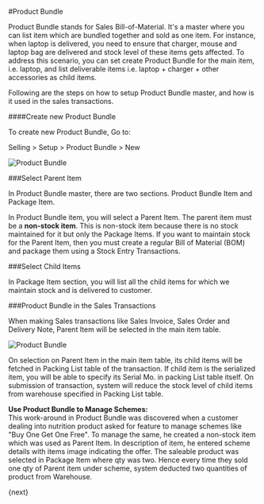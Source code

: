 #Product Bundle

Product Bundle stands for Sales Bill-of-Material. It's a master where you can list item which are bundled together and 
sold as one item. For instance, when laptop is delivered, you need to ensure that charger, mouse and laptop bag are 
delivered and stock level of these items gets affected. To address this scenario, you can set create Product Bundle for 
the main item, i.e. laptop, and list deliverable items i.e. laptop + charger + other accessories as child items.
  
Following are the steps on how to setup Product Bundle master, and how is it used in the sales transactions.

####Create new Product Bundle

To create new Product Bundle, Go to:

Selling > Setup > Product Bundle > New

<img class="screenshot" alt="Product Bundle" src="/assets/manual_erpnext_com/img/selling/sales-bom.png">

###Select Parent Item

In Product Bundle master, there are two sections. Product Bundle Item and Package Item.

In Product Bundle item, you will select a Parent Item. The parent item must be a <b>non-stock item</b>. 
This is non-stock item because there is no stock maintained for it but only the Package Items. 
If you want to maintain stock for the Parent Item, then you must create a regular Bill of Material (BOM) 
and package them using a Stock Entry Transactions.

###Select Child Items

In Package Item section, you will list all the child items for which we maintain stock and is delivered to customer.

###Product Bundle in the Sales Transactions

When making Sales transactions like Sales Invoice, Sales Order and Delivery Note, 
Parent Item will be selected in the main item table.

<img class="screenshot" alt="Product Bundle" src="/assets/manual_erpnext_com/img/selling/sales-bom.gif">

On selection on Parent Item in the main item table, its child items will be fetched in Packing List 
table of the transaction. If child item is the serialized item, you will be able to specify its Serial Mo. 
in packing List table itself. On submission of transaction, system will reduce the stock level of child items from 
warehouse specified in Packing List table.

<div class="well"><b>Use Product Bundle to Manage Schemes:</b>
<br>
This work-around in Product Bundle was discovered when a customer dealing into nutrition product asked for feature to manage schemes like "Buy One Get One Free". To manage the same, he created a non-stock item which was used as Parent Item. In description of item, he entered scheme details with items image indicating the offer. The saleable product was selected in Package Item where qty was two. Hence every time they sold one qty of Parent item under scheme, system deducted two quantities of product from Warehouse.</div>

{next}
